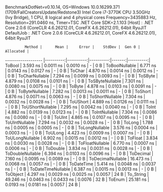 
BenchmarkDotNet=v0.10.14, OS=Windows 10.0.16299.371 (1709/FallCreatorsUpdate/Redstone3)
Intel Core i7-3770K CPU 3.50GHz (Ivy Bridge), 1 CPU, 8 logical and 4 physical cores
Frequency=3435883 Hz, Resolution=291.0460 ns, Timer=TSC
.NET Core SDK=2.1.103
  [Host]     : .NET Core 2.0.6 (CoreCLR 4.6.26212.01, CoreFX 4.6.26212.01), 64bit RyuJIT
  DefaultJob : .NET Core 2.0.6 (CoreCLR 4.6.26212.01, CoreFX 4.6.26212.01), 64bit RyuJIT


             Method |      Mean |     Error |    StdDev |  Gen 0 | Allocated |
------------------- |----------:|----------:|----------:|-------:|----------:|
             ToBool |  3.593 ns | 0.0011 ns | 0.0010 ns |      - |       0 B |
     ToBoolNullable |  6.771 ns | 0.0143 ns | 0.0127 ns |      - |       0 B |
             ToChar |  4.870 ns | 0.0014 ns | 0.0012 ns |      - |       0 B |
     ToCharNullable |  7.294 ns | 0.0099 ns | 0.0093 ns |      - |       0 B |
            ToSByte |  4.879 ns | 0.0108 ns | 0.0101 ns |      - |       0 B |
    ToSByteNullable |  7.301 ns | 0.0080 ns | 0.0075 ns |      - |       0 B |
             ToByte |  4.878 ns | 0.0103 ns | 0.0091 ns |      - |       0 B |
     ToByteNullable |  7.282 ns | 0.0013 ns | 0.0011 ns |      - |       0 B |
            ToShort |  4.876 ns | 0.0071 ns | 0.0063 ns |      - |       0 B |
    ToShortNullable |  7.304 ns | 0.0032 ns | 0.0028 ns |      - |       0 B |
           ToUShort |  4.889 ns | 0.0126 ns | 0.0111 ns |      - |       0 B |
   ToUShortNullable |  7.295 ns | 0.0042 ns | 0.0040 ns |      - |       0 B |
              ToInt |  4.882 ns | 0.0139 ns | 0.0123 ns |      - |       0 B |
      ToIntNullable |  7.304 ns | 0.0086 ns | 0.0080 ns |      - |       0 B |
             ToUInt |  4.865 ns | 0.0107 ns | 0.0095 ns |      - |       0 B |
     ToUIntNullable |  7.294 ns | 0.0032 ns | 0.0028 ns |      - |       0 B |
             ToLong |  1.788 ns | 0.0005 ns | 0.0005 ns |      - |       0 B |
     ToLongNullable |  3.576 ns | 0.0004 ns | 0.0003 ns |      - |       0 B |
            ToULong |  4.423 ns | 0.0009 ns | 0.0007 ns |      - |       0 B |
    ToULongNullable |  6.902 ns | 0.0015 ns | 0.0012 ns |      - |       0 B |
            ToFloat |  3.834 ns | 0.0030 ns | 0.0028 ns |      - |       0 B |
    ToFloatNullable |  6.770 ns | 0.0007 ns | 0.0006 ns |      - |       0 B |
           ToDouble |  3.834 ns | 0.0031 ns | 0.0028 ns |      - |       0 B |
   ToDoubleNullable |  6.394 ns | 0.0103 ns | 0.0096 ns |      - |       0 B |
          ToDecimal |  7.160 ns | 0.0095 ns | 0.0089 ns |      - |       0 B |
  ToDecimalNullable | 16.473 ns | 0.0068 ns | 0.0057 ns |      - |       0 B |
         ToDateTime |  5.414 ns | 0.0048 ns | 0.0037 ns |      - |       0 B |
 ToDateTimeNullable |  6.387 ns | 0.0015 ns | 0.0013 ns |      - |       0 B |
           ToObject |  4.297 ns | 0.0029 ns | 0.0025 ns | 0.0057 |      24 B |
          To_String | 49.246 ns | 0.0463 ns | 0.0433 ns | 0.0076 |      32 B |
             ToEnum | 25.181 ns | 0.0193 ns | 0.0181 ns | 0.0057 |      24 B |
